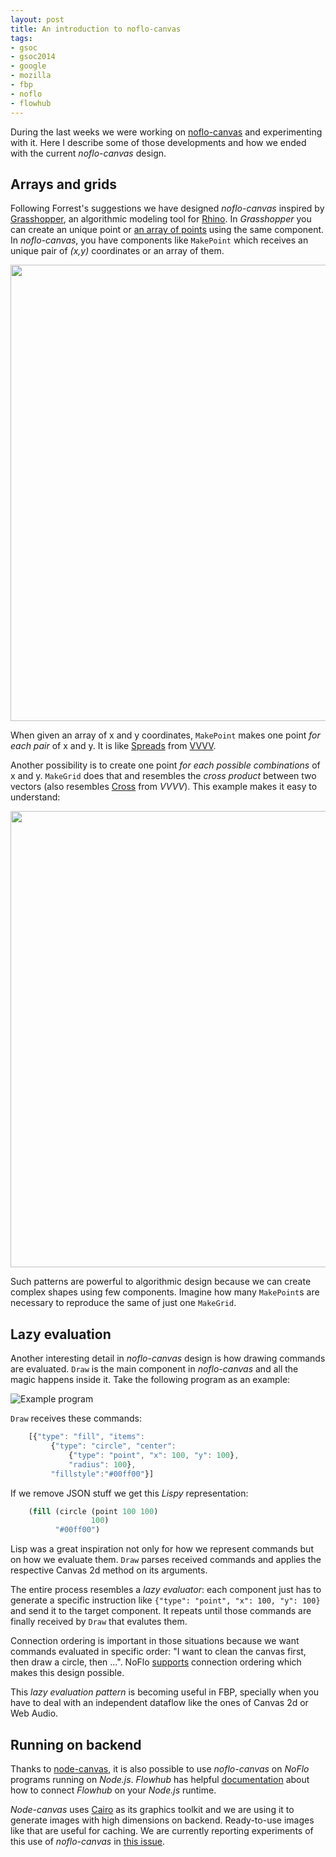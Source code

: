 ```yaml
--- 
layout: post
title: An introduction to noflo-canvas
tags: 
- gsoc
- gsoc2014
- google
- mozilla
- fbp
- noflo
- flowhub
---
```


During the last weeks we were working on [noflo-canvas](http://github.com/noflo/noflo-canvas) and experimenting with it. Here I describe some of those developments and how we ended with the current *noflo-canvas* design.

Arrays and grids
----------------

Following Forrest's suggestions we have designed *noflo-canvas* inspired by [Grasshopper](http://www.grasshopper3d.com/), an algorithmic modeling tool for [Rhino](http://www.rhino3d.com/).
In *Grasshopper* you can create an unique point or [an array of points](http://vimeopro.com/rhino/grasshopper-getting-started-by-david-rutten/video/79844298) using the same component.
In *noflo-canvas*, you have components like `MakePoint` which receives an unique pair of *(x,y)* coordinates or an array of them.

<img src="http://meemoo.org/images/oneXarray.gif" width="730" />

When given an array of x and y coordinates, `MakePoint` makes one point *for each pair* of x and y. It is like [Spreads](http://vvvv.org/documentation/tutorial-spreads) from [VVVV](http://vvvv.org). 

Another possibility is to create one point *for each possible combinations* of x and y. `MakeGrid` does that and resembles the *cross product* between two vectors (also resembles [Cross](http://vvvv.org/documentation/cross-%282d%29) from *VVVV*). This example makes it easy to understand:

<img src="http://meemoo.org/images/pointsXgrid.gif" width="730" />

Such patterns are powerful to algorithmic design because we can create complex shapes using few components. Imagine how many `MakePoint`s are necessary to reproduce the same of just one `MakeGrid`.

Lazy evaluation
---------------

Another interesting detail in *noflo-canvas* design is how drawing commands are evaluated. `Draw` is the main component in *noflo-canvas* and all the magic happens inside it. Take the following program as an example:

![Example program](http://meemoo.org/images/example-commands.png)

`Draw` receives these commands:

```js
    [{"type": "fill", "items":
         {"type": "circle", "center":
             {"type": "point", "x": 100, "y": 100}, 
             "radius": 100},
         "fillstyle":"#00ff00"}] 
```

If we remove JSON stuff we get this *Lispy* representation:

```lisp
    (fill (circle (point 100 100)
                  100)
          "#00ff00")
```

Lisp was a great inspiration not only for how we represent commands but on how we evaluate them. `Draw` parses received commands and applies the respective Canvas 2d method on its arguments. 

The entire process resembles a *lazy evaluator*: each component just has to generate a specific instruction like `{"type": "point", "x": 100, "y": 100}` and send it to the target component. It repeats until those commands are finally received by `Draw` that evalutes them. 

Connection ordering is important in those situations because we want commands evaluated in specific order: "I want to clean the canvas first, then draw a circle, then ...". NoFlo [supports](https://github.com/noflo/noflo/issues/128) connection ordering which makes this design possible.

This *lazy evaluation pattern* is becoming useful in FBP, specially when you have to deal with an independent dataflow like the ones of Canvas 2d or Web Audio.

Running on backend
------------------

Thanks to [node-canvas](https://github.com/LearnBoost/node-canvas), it is also possible to use *noflo-canvas* on *NoFlo* programs running on *Node.js*. *Flowhub* has helpful [documentation](http://flowhub.io/documentation/getting-started-node/) about how to connect *Flowhub* on your *Node.js* runtime. 

*Node-canvas* uses [Cairo](http://cairographics.org/) as its graphics toolkit and
we are using it to generate images with high dimensions on backend. Ready-to-use images like that are useful for caching. We are currently reporting experiments of this use of *noflo-canvas* in [this issue](https://github.com/noflo/noflo-canvas/issues/23).

